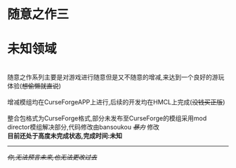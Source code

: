 # 随意之作三
# 未知领域
<br>随意之作系列主要是对游戏进行随意但是又不随意的增减,来达到一个良好的游玩体验(~~想偷懒就直说~~)</br>
<br>增减模组均在CurseForgeAPP上进行,后续的开发均在HMCL上完成(~~没钱买正版~~)</br>
<br>整合包格式为CurseForge格式,部分未发布至CurseForge的模组采用mod director模组解决部分,代码修改由bansoukou ~~*暴力*~~ 修改</br>
**目前还处于高度未完成状态,完成时间:未知**

----------

~~*你,无法预言未来,也无法更改过去*~~